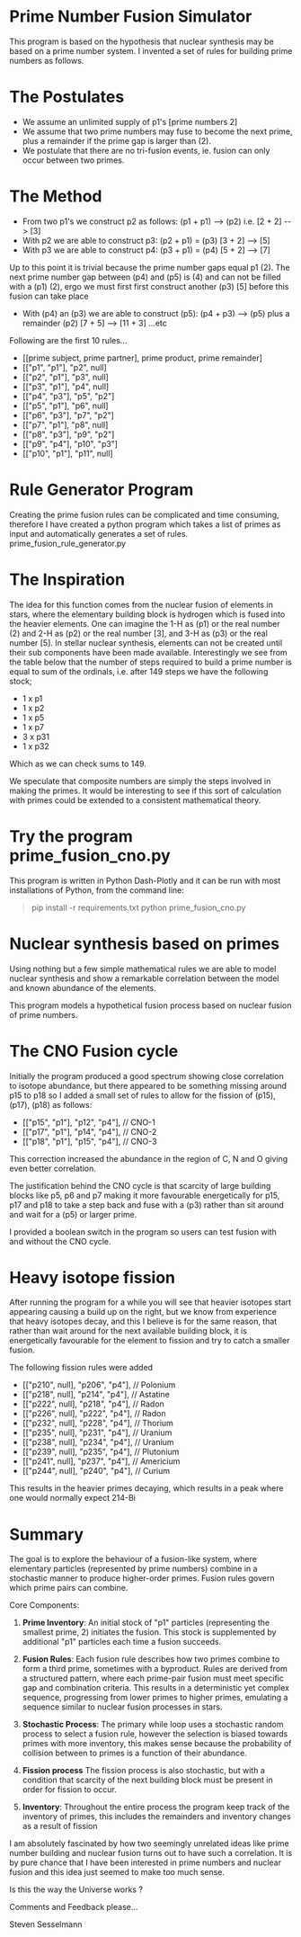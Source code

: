 # Prime Number Fusion Simulator

This program is based on the hypothesis that nuclear synthesis may be based on a prime number system.
I invented a set of rules for building prime numbers as follows. 

# The Postulates
* We assume an unlimited supply of p1's [prime numbers 2]
* We assume that two prime numbers may fuse to become the next prime, plus a remainder if the prime gap is larger than (2).
* We postulate that there are no tri-fusion events, ie. fusion can only occur between two primes.

# The Method
* From two p1's we construct p2 as follows: (p1 + p1) --> (p2) i.e. [2 + 2] --> [3]
* With p2 we are able to construct p3: (p2 + p1) = (p3) [3 + 2] --> [5]
* With p3 we are able to construct p4: (p3 + p1) = (p4) [5 + 2] --> [7]
  
Up to this point it is trivial because the prime number gaps equal p1 (2).
The next prime number gap between (p4) and (p5) is (4) and can not be filled with a (p1) (2), ergo we must first first construct another (p3) [5] before this fusion can take place

* With (p4) an (p3) we are able to construct (p5): (p4 + p3) --> (p5) plus a remainder (p2) [7 + 5] --> [11 + 3]
...etc

Following are the first 10 rules...

* [[prime subject, prime partner], prime product, prime remainder]
* [["p1", "p1"], "p2", null]
* [["p2", "p1"], "p3", null]
* [["p3", "p1"], "p4", null]
* [["p4", "p3"], "p5", "p2"]
* [["p5", "p1"], "p6", null]
* [["p6", "p3"], "p7", "p2"]
* [["p7", "p1"], "p8", null] 
* [["p8", "p3"], "p9", "p2"]
* [["p9", "p4"], "p10", "p3"] 
* [["p10", "p1"], "p11", null]


# Rule Generator Program
Creating the prime fusion rules can be complicated and time consuming, therefore I have created a python program which takes a list of primes as input and automatically generates a set of rules. prime_fusion_rule_generator.py

# The Inspiration
The idea for this function comes from the nuclear fusion of elements in stars, where the elementary building block is hydrogen which is fused into the heavier elements. One can imagine the 1-H as (p1) or the real number (2) and 2-H as (p2) or the real number [3], and 3-H as (p3) or the real number [5]. In stellar nuclear synthesis, elements can not be created until their sub components have been made available.
Interestingly we see from the table below that the number of steps required to build a prime number is equal to sum of the ordinals, i.e. after 149 steps we have the following stock;

* 1 x p1
* 1 x p2
* 1 x p5
* 1 x p7
* 3 x p31
* 1 x p32

Which as we can check sums to 149.

We speculate that composite numbers are simply the steps involved in making the primes. It would be interesting to see if this sort of calculation with primes could be extended to a consistent mathematical theory.

# Try the program prime_fusion_cno.py

This program is written in Python Dash-Plotly and it can be run with most installations of Python, from the command line:

> pip install -r requirements.txt
> python prime_fusion_cno.py

# Nuclear synthesis based on primes
Using nothing but a few simple mathematical rules we are able to model nuclear synthesis and show a remarkable correlation between the model and known abundance of the elements. 

This program models a hypothetical fusion process based on nuclear fusion of prime numbers.

# The CNO Fusion cycle
Initially the program produced a good spectrum showing close correlation to isotope abundance, but there appeared to be something missing around p15 to p18 so I added a small set of rules to allow for the fission of (p15), (p17), (p18) as follows:

* [["p15", "p1"], "p12", "p4"],   // CNO-1
* [["p17", "p1"], "p14", "p4"],   // CNO-2
* [["p18", "p1"], "p15", "p4"],   // CNO-3

This correction increased the abundance in the region of C, N and O giving even better correlation.

The justification behind the CNO cycle is that scarcity of large building blocks like p5, p6 and p7 making it more favourable energetically for p15, p17 and p18 to take a step back and fuse with a (p3) rather than sit around and wait for a (p5) or larger prime.

I provided a boolean switch in the program so users can test fusion with and without the CNO cycle.

# Heavy isotope fission
After running the program for a while you will see that heavier isotopes start appearing causing a build up on the right, but we know from experience that heavy isotopes decay, and this I believe is for the same reason, that rather than wait around for the next available building block, it is energetically favourable for the element to fission and try to catch a smaller fusion.

The following fission rules were added

* [["p210", null], "p206", "p4"], // Polonium
* [["p218", null], "p214", "p4"], // Astatine
* [["p222", null], "p218", "p4"], // Radon
* [["p226", null], "p222", "p4"], // Radon
* [["p232", null], "p228", "p4"], // Thorium
* [["p235", null], "p231", "p4"], // Uranium
* [["p238", null], "p234", "p4"], // Uranium
* [["p239", null], "p235", "p4"], // Plutonium
* [["p241", null], "p237", "p4"], // Americium
* [["p244", null], "p240", "p4"], // Curium

This results in the heavier primes decaying, which results in a peak where one would normally expect 214-Bi

# Summary
The goal is to explore the behaviour of a fusion-like system, where elementary particles (represented by prime numbers)
combine in a stochastic manner to produce higher-order primes. Fusion rules govern which prime pairs can combine.

Core Components:
1. **Prime Inventory**: An initial stock of "p1" particles (representing the smallest prime, 2) initiates the fusion. 
   This stock is supplemented by additional "p1" particles each time a fusion succeeds.
   
2. **Fusion Rules**: Each fusion rule describes how two primes combine to form a third prime, sometimes with a byproduct.
   Rules are derived from a structured pattern, where each prime-pair fusion must meet specific gap and combination criteria.
   This results in a deterministic yet complex sequence, progressing from lower primes to higher primes, emulating 
   a sequence similar to nuclear fusion processes in stars. 

3. **Stochastic Process**: The primary while loop uses a stochastic random process to select a fusion rule, however the selection is biased towards primes with more inventory, this makes sense because the probability of collision between to primes is a function of their abundance.

4. **Fission process**
The fission process is also stochastic, but with a condition that scarcity of the next building block must be present in order for fission to occur.

5. **Inventory**: Throughout the entire process the program keep track of the inventory of primes, this includes the remainders and inventory changes as a result of fission

I am absolutely fascinated by how two seemingly unrelated ideas like prime number building and nuclear fusion turns out to have such a correlation. It is by pure chance that I have been interested in prime numbers and nuclear fusion and this idea just seemed to make too much sense. 

Is this the way the Universe works ?

Comments and Feedback please...

Steven Sesselmann



